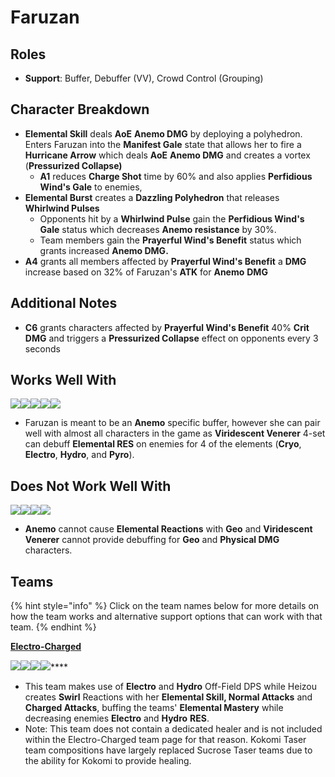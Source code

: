 # Faruzan

## Roles

* **Support**: Buffer, Debuffer (VV), Crowd Control (Grouping)

## Character Breakdown

* **Elemental Skill** deals **AoE** **Anemo DMG** by deploying a polyhedron. Enters Faruzan into the **Manifest Gale** state that allows her to fire a **Hurricane Arrow** which deals **AoE** **Anemo DMG** and creates a vortex (**Pressurized Collapse)**
  * **A1** reduces **Charge Shot** time by 60% and also applies **Perfidious Wind's Gale** to enemies,
* **Elemental Burst** creates a **Dazzling Polyhedron** that releases **Whirlwind Pulses**
  * Opponents hit by a **Whirlwind Pulse** gain the **Perfidious Wind's Gale** status which decreases **Anemo resistance** by 30%.
  * Team members gain the **Prayerful Wind's Benefit** status which grants increased **Anemo DMG.**
* **A4** grants all members affected by **Prayerful Wind's Benefit** a **DMG** increase based on 32% of Faruzan's **ATK** for **Anemo** **DMG**

## **Additional Notes**

* **C6** grants characters affected by **Prayerful Wind's Benefit** 40% **Crit DMG** and triggers a **Pressurized Collapse** effect on opponents every 3 seconds&#x20;

## Works Well With

![](../../.gitbook/assets/ui\_icon\_anemo.webp)![](../../.gitbook/assets/ui\_icon\_pyro.webp)![](../../.gitbook/assets/ui\_icon\_hydro.webp)![](../../.gitbook/assets/ui\_icon\_cryo.webp)![](../../.gitbook/assets/ui\_icon\_electro.webp)

* Faruzan is meant to be an **Anemo** specific buffer, however she can pair well with almost all characters in the game as **Viridescent Venerer** 4-set can debuff **Elemental RES** on enemies for 4 of the elements (**Cryo**, **Electro**, **Hydro**, and **Pyro**).

## Does Not Work Well With

![](../../.gitbook/assets/ui\_icon\_geo.webp)![](../../.gitbook/assets/ui\_avataricon\_eula.png)![](../../.gitbook/assets/ui\_avataricon\_razor.png)![](../../.gitbook/assets/ui\_avataricon\_xinyan.png)

* **Anemo** cannot cause **Elemental Reactions** with **Geo** and **Viridescent Venerer** cannot provide debuffing for **Geo** and **Physical DMG** characters.

## Teams

{% hint style="info" %}
Click on the team names below for more details on how the team works and alternative support options that can work with that team.
{% endhint %}

****[**Electro-Charged**](../../teams/electro-charged.md)****

****![](../../.gitbook/assets/ui\_avataricon\_heizou.png)****![](../../.gitbook/assets/ui\_avataricon\_beidou.png)****![](../../.gitbook/assets/ui\_avataricon\_xingqiu.png)****![](../../.gitbook/assets/ui\_avataricon\_fischl.png)****

* This team makes use of **Electro** and **Hydro** Off-Field DPS while Heizou creates **Swirl** Reactions with her **Elemental Skill, Normal Attacks** and **Charged Attacks**, buffing the teams' **Elemental Mastery** while decreasing enemies **Electro** and **Hydro** **RES**.
* Note: This team does not contain a dedicated healer and is not included within the Electro-Charged team page for that reason. Kokomi Taser team compositions have largely replaced Sucrose Taser teams due to the ability for Kokomi to provide healing.
